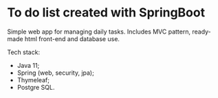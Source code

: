# To do list created with SpringBoot
Simple web app for managing daily tasks.
Includes MVC pattern, ready-made html front-end and database use.

Tech stack:
- Java 11;
- Spring (web, security, jpa);
- Thymeleaf;
- Postgre SQL.
